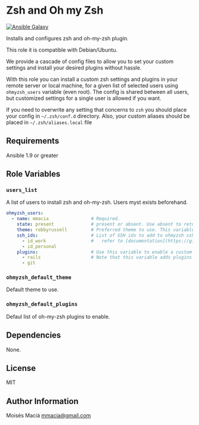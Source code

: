 # Zsh and Oh my Zsh

  [![Ansible Galaxy](http://img.shields.io/badge/ansible--galaxy-ohmyzsh-blue.svg)](https://galaxy.ansible.com/list#/roles/7152)

  Installs and configures zsh and oh-my-zsh plugin.

  This role it is compatible with Debian/Ubuntu.

  We provide a cascade of config files to allow you to set your custom settings and install your desired plugins without
  hassle.

  With this role you can install a custom zsh settings and plugins in your remote server or local machine, for a given
  list of selected users using `ohmyzsh_users` variable (even root). The config is shared between all users, but
  customized settings for a single user is allowed if you want.

  If you need to overwrite any setting that concerns to `zsh` you should place your config in `~/.zsh/conf.d` directory.
  Also, your custom aliases should be placed in `~/.zsh/aliases.local` file


## Requirements

  Ansible  1.9 or greater

## Role Variables

### `users_list`

  A list of users to install zsh and oh-my-zsh. Users myst exists beforehand.
  ```yaml
  ohmyzsh_users:
    - name: mmacia                # Required.
      state: present              # present or absent. Use absent to return to bash shell.
      theme: robbyrussell         # Preferred theme to use. This variable overrides `ohmyzsh_default_theme`
      ssh_ids:                    # List of SSH ids to add to ohmyzsh ssh manager plugin
        - id_work                 #   refer to [documentation](https://github.com/robbyrussell/oh-my-zsh/blob/master/plugins/ssh-agent/ssh-agent.plugin.zsh) for examples
        - id_personal
      plugins:                    # Use this variable to enable a custom list of plugins
        - rails                   # Note that this variable adds plugins to those defined in `ohmyzsh_default_plugins`
        - git
  ```

### `ohmyzsh_default_theme`

  Default theme to use.

### `ohmyzsh_default_plugins`

  Defaul list of oh-my-zsh plugins to enable.

## Dependencies

  None.

## License

  MIT

## Author Information

  Moisés Maciá <mmacia@gmail.com>
